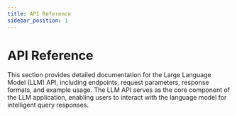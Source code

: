 ```yaml
---
title: API Reference
sidebar_position: 1
---
```


# API Reference

This section provides detailed documentation for the Large Language Model (LLM) API, including endpoints, request parameters, response formats, and example usage. The LLM API serves as the core component of the LLM application, enabling users to interact with the language model for intelligent query responses.
